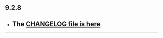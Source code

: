 ## 9.2.8

- ## The [CHANGELOG file is here](https://flutter-sound.canardoux.xyz/changelog.html)

-----------------------------------------------------------------------------------------------------------------------------------
